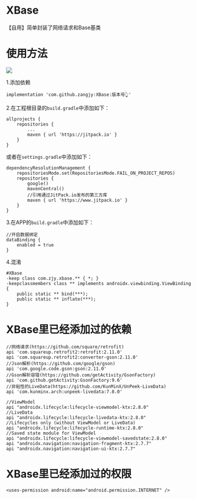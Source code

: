 # XBase

【自用】简单封装了网络请求和Base基类

# 使用方法

[![](https://jitpack.io/v/zangjy/XBase.svg)](https://jitpack.io/#zangjy/XBase)

1.添加依赖

```
implementation 'com.github.zangjy:XBase:版本号👆'
```

2.在工程根目录的`build.gradle`中添加如下：

```
allprojects {
    repositories {
        ...
        maven { url 'https://jitpack.io' }
    }
}
```

或者在`settings.gradle`中添加如下：

```
dependencyResolutionManagement {
    repositoriesMode.set(RepositoriesMode.FAIL_ON_PROJECT_REPOS)
    repositories {
        google()
        mavenCentral()
        //引用通过JitPack.io发布的第三方库
        maven { url 'https://www.jitpack.io' }
    }
}
```

3.在APP的`build.gradle`中添加如下：

```
//开启数据绑定
dataBinding {
    enabled = true
}
```

4.混淆

```
#XBase
-keep class com.zjy.xbase.** { *; }
-keepclassmembers class ** implements androidx.viewbinding.ViewBinding {
    public static ** bind(***);
    public static ** inflate(***);
}
```

# XBase里已经添加过的依赖

```
//网络请求(https://github.com/square/retrofit)
api 'com.squareup.retrofit2:retrofit:2.11.0'
api 'com.squareup.retrofit2:converter-gson:2.11.0'
//Json解析(https://github.com/google/gson)
api 'com.google.code.gson:gson:2.11.0'
//Gson解析容错(https://github.com/getActivity/GsonFactory)
api 'com.github.getActivity:GsonFactory:9.6'
//非粘性的LiveData(https://github.com/KunMinX/UnPeek-LiveData)
api 'com.kunminx.arch:unpeek-livedata:7.8.0'

//ViewModel
api "androidx.lifecycle:lifecycle-viewmodel-ktx:2.8.0"
//LiveData
api "androidx.lifecycle:lifecycle-livedata-ktx:2.8.0"
//Lifecycles only (without ViewModel or LiveData)
api "androidx.lifecycle:lifecycle-runtime-ktx:2.8.0"
//Saved state module for ViewModel
api "androidx.lifecycle:lifecycle-viewmodel-savedstate:2.8.0"
api "androidx.navigation:navigation-fragment-ktx:2.7.7"
api "androidx.navigation:navigation-ui-ktx:2.7.7"
```

# XBase里已经添加过的权限

```
<uses-permission android:name="android.permission.INTERNET" />
```